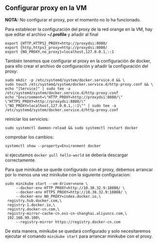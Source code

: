## Configurar proxy en la VM
**NOTA:** No configurar el proxy, por el momento no lo ha funcionado.

Para establecer la configuración del proxy de la red orange en la VM, hay que editar el archivo **~/.profile** y añadir al final
```
export {HTTP,HTTPS}_PROXY=http://proxydsi:8080/
export {http,https}_proxy=http://proxydsi:8080/
export {NO_PROXY,no_proxy}=localhost,127.0.0.1,::1
```
También tenemos que configurar el proxy en la configuración de docker, para ello crear el archivo de configuración y añadir la configuración del proxy:
```
sudo mkdir -p /etc/systemd/system/docker.service.d && \
sudo touch /etc/systemd/system/docker.service.d/http-proxy.conf && \
echo "[Service]" | sudo tee -a /etc/systemd/system/docker.service.d/http-proxy.conf
echo "Environment=\"HTTP_PROXY=http://proxydsi:8080/\" \"HTTPS_PROXY=http://proxydsi:8080/\" \"NO_PROXY=localhost,127.0.0.1,::1\"" | sudo tee -a /etc/systemd/system/docker.service.d/http-proxy.conf
```
reiniciar los servicios:
```
sudo systemctl daemon-reload && sudo systemctl restart docker
```
comprobar los cambios:
```
systemctl show --property=Environment docker
```
si ejecutamos `docker pull hello-world` se debería descargar correctamente.

Para que minikube se quede configurado con el proxy, debemos arrancar por lo menos una vez minikube con la siguiente configuracion:
```
sudo minikube start --vm-driver=none \
     --docker-env HTTP_PROXY=http://10.38.32.9:10808/ \
     --docker-env HTTPS_PROXY=http://10.38.32.9:10808/ \
     --docker-env NO_PROXY=index.docker.io,\
 registry.hub.docker.com,\
 registry-1.docker.io,\
 registry.docker-cn.com,\
 registry-mirror-cache-cn.oss-cn-shanghai.aliyuncs.com,\
 192.168.99.100\
     --registry-mirror https://registry.docker-cn.com
```
De esta manera, minikube se quedará configurado y solo necesitaremos ejecutar el comando `minikube start` para arrancar minikube con el proxy.
